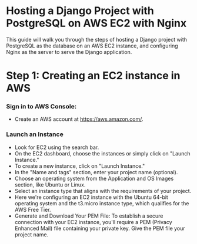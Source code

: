 # Hosting a Django Project with PostgreSQL on AWS EC2 with Nginx
This guide will walk you through the steps of hosting a Django project with PostgreSQL as the database on an AWS EC2 instance, and configuring Nginx as the server to serve the Django application.

# Step 1: Creating an EC2 instance in AWS
### Sign in to AWS Console:
- Create an  AWS account at https://aws.amazon.com/.
### Launch an Instance
- Look for EC2 using the search bar.
- On the EC2 dashboard, choose the instances or simply click on "Launch Instance."
- To create a new instance, click on "Launch Instance."
- In the "Name and tags" section, enter your project name (optional).
- Choose an operating system from the Application and OS Images section, like Ubuntu or Linux.
- Select an instance type that aligns with the requirements of your project.
- Here we're configuring an EC2 instance with the Ubuntu 64-bit operating system and the t3.micro instance type, which qualifies for the AWS Free Tier.
- Generate and Download Your PEM File: To establish a secure connection with your EC2 instance, you'll require a PEM (Privacy Enhanced Mail) file containing your private key. Give the PEM file your project name.
